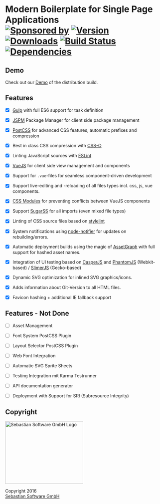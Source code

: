 # Modern Boilerplate for Single Page Applications<br/>[![Sponsored by][sponsor-img]][sponsor] [![Version][npm-version-img]][npm] [![Downloads][npm-downloads-img]][npm] [![Build Status][ci-img]][ci] [![Dependencies][deps-img]][deps]

[sponsor-img]: https://img.shields.io/badge/Sponsored%20by-Sebastian%20Software-692446.svg
[sponsor]: https://www.sebastian-software.de
[ci-img]: https://travis-ci.org/sebastian-software/modern-spa-boilerplate.svg
[ci]: https://travis-ci.org/sebastian-software/modern-spa-boilerplate
[deps]: https://david-dm.org/sebastian-software/modern-spa-boilerplate
[deps-img]: https://david-dm.org/sebastian-software/modern-spa-boilerplate.svg
[npm]: https://www.npmjs.com/package/modern-spa-boilerplate
[npm-downloads-img]: https://img.shields.io/npm/dm/modern-spa-boilerplate.svg
[npm-version-img]: https://img.shields.io/npm/v/modern-spa-boilerplate.svg


## Demo

Check out our [Demo](https://sebastian-software.github.io/modern-spa-boilerplate/) of the distribution build.


## Features

- [x] [Gulp](http://gulpjs.com/) with full ES6 support for task definition
- [x] [JSPM](http://jspm.io) Package Manager for client side package management
- [x] [PostCSS](http://postcss.org) for advanced CSS features, automatic prefixes and compression
- [x] Best in class CSS compression with [CSS-O](https://github.com/css/csso)
- [x] Linting JavaScript sources with [ESLint](http://eslint.org)
- [x] [VueJS](http://vuejs.org) for client side view management and components
- [x] Support for `.vue`-files for seamless component-driven development
- [x] Support live-editing and -reloading of all files types incl. css, js, vue components.
- [x] [CSS Modules](https://github.com/css-modules/css-modules) for preventing conflicts between VueJS components
- [x] Support [SugarSS](https://github.com/postcss/sugarss) for all imports (even mixed file types)
- [x] Linting of CSS source files based on [stylelint](https://github.com/stylelint/stylelint)
- [x] System notifications using [node-notifier](https://github.com/mikaelbr/node-notifier) for updates on rebuilding/errors.
- [x] Automatic deployment builds using the magic of [AssetGraph](https://github.com/assetgraph/assetgraph) with full support for hashed asset names.
- [x] Integration of UI testing based on [CasperJS](http://casperjs.org/) and [PhantomJS](http://phantomjs.org/) (Webkit-based) / [SlimerJS](https://slimerjs.org/) (Gecko-based)
- [x] Dynamic SVG optimization for inlined SVG graphics/icons.
- [x] Adds information about Git-Version to all HTML files.
- [x] Favicon hashing + additional IE fallback support


## Features - Not Done

- [ ] Asset Management
- [ ] Font System PostCSS Plugin
- [ ] Layout Selector PostCSS Plugin
- [ ] Web Font Integration
- [ ] Automatic SVG Sprite Sheets
- [ ] Testing Integration mit Karma Testrunner
- [ ] API documentation generator
- [ ] Deployment with Support for SRI (Subresource Integrity)



## Copyright

<img src="https://raw.githubusercontent.com/sebastian-software/s15e-javascript/master/assets/sebastiansoftware.png" alt="Sebastian Software GmbH Logo" width="250" height="200"/>

Copyright 2016<br/>[Sebastian Software GmbH](http://www.sebastian-software.de)
